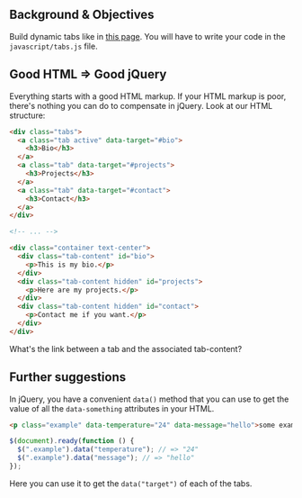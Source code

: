 ## Background & Objectives

Build dynamic tabs like in [this page](http://lewagon.github.io/animation-challenges/05-jQuery-tabs/). You will have to write your code in the `javascript/tabs.js` file.

## Good HTML => Good jQuery

Everything starts with a good HTML markup. If your HTML markup is poor, there's nothing you can do to compensate in jQuery. Look at our HTML structure:

```html
<div class="tabs">
  <a class="tab active" data-target="#bio">
    <h3>Bio</h3>
  </a>
  <a class="tab" data-target="#projects">
    <h3>Projects</h3>
  </a>
  <a class="tab" data-target="#contact">
    <h3>Contact</h3>
  </a>
</div>

<!-- ... -->

<div class="container text-center">
  <div class="tab-content" id="bio">
    <p>This is my bio.</p>
  </div>
  <div class="tab-content hidden" id="projects">
    <p>Here are my projects.</p>
  </div>
  <div class="tab-content hidden" id="contact">
    <p>Contact me if you want.</p>
  </div>
</div>
```

What's the link between a tab and the associated tab-content?

## Further suggestions

In jQuery, you have a convenient `data()` method that you can use to get the value of all the `data-something` attributes in your HTML.

```html
<p class="example" data-temperature="24" data-message="hello">some example</p>
```

```javascript
$(document).ready(function () {
  $(".example").data("temperature"); // => "24"
  $(".example").data("message"); // => "hello"
});
```

Here you can use it to get the `data("target")` of each of the tabs.

